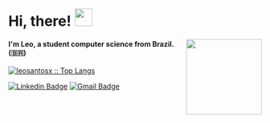  # Hi, there! <img src="https://media.giphy.com/media/hvRJCLFzcasrR4ia7z/giphy.gif" width="35px">
 
 <img align='right' src='https://github.com/Rishit-dagli/Rishit-dagli/blob/master/images/octocat-anime.gif' width='150"'>
 
 #### I'm Leo, a student computer science from Brazil. (:brazil:)

 <p> 
   <a href="https://github.com/leosantosx">
<!--     <img width="450px" src="https://github-readme-stats.vercel.app/api?username=leosantosx&show_icons=true&theme=omni" alt="leosantosx :: Profile Stats" /> -->
    <img src="https://github-readme-stats.vercel.app/api/top-langs/?username=leosantosx&langs_count=6&theme=buefy&layout=compact" alt="leosantosx :: Top Langs" />
   </a>
 </p>


 <footer>

   [![Linkedin Badge](https://img.shields.io/badge/-leosantos-blue?style=flat-square&logo=Linkedin&logoColor=white&link=https://www.linkedin.com/in/leonardosant02)](https://www.linkedin.com/in/leonardosant02) 
  [![Gmail Badge](https://img.shields.io/badge/leonardosaint748@gmail.com-c14438?style=flat-square&logo=Gmail&logoColor=white&link=mailto:leonardosaint748@gmail.com)](mailto:leonardosaint748@gmail.com) 

 </footer>
